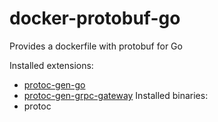 # docker-protobuf-go
Provides a dockerfile with protobuf for Go

Installed extensions:
- [protoc-gen-go](github.com/golang/protobuf/protoc-gen-go)
- [protoc-gen-grpc-gateway](github.com/grpc-ecosystem/grpc-gateway/protoc-gen-grpc-gateway)
Installed binaries:
- protoc

